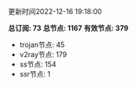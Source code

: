 更新时间2022-12-16 19:18:00

**总订阅: 73**
**总节点: 1167**
**有效节点: 379**
- trojan节点: 45
- v2ray节点: 179
- ss节点: 154
- ssr节点: 1
